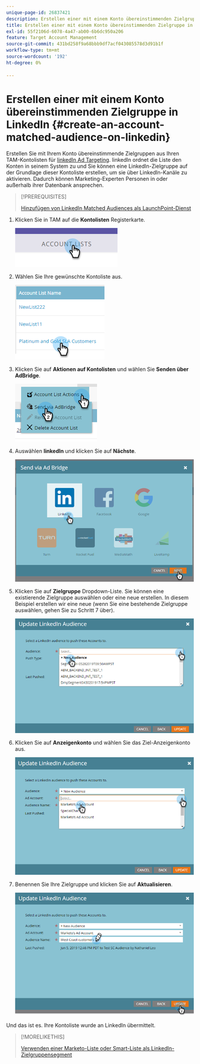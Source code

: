 ```yaml
---
unique-page-id: 26837421
description: Erstellen einer mit einem Konto übereinstimmenden Zielgruppe in LinkedIn - Marketo Docs - Produktdokumentation
title: Erstellen einer mit einem Konto übereinstimmenden Zielgruppe in LinkedIn
exl-id: 55f2106d-6078-4a47-ab00-6b6dc950a206
feature: Target Account Management
source-git-commit: 431bd258f9a68bbb9df7acf043085578d3d91b1f
workflow-type: tm+mt
source-wordcount: '192'
ht-degree: 0%

---
```


# Erstellen einer mit einem Konto übereinstimmenden Zielgruppe in LinkedIn {#create-an-account-matched-audience-on-linkedin}

Erstellen Sie mit Ihrem Konto übereinstimmende Zielgruppen aus Ihren TAM-Kontolisten für [linkedIn Ad Targeting](https://business.linkedin.com/marketing-solutions/ad-targeting/account-targeting). linkedIn ordnet die Liste den Konten in seinem System zu und Sie können eine LinkedIn-Zielgruppe auf der Grundlage dieser Kontoliste erstellen, um sie über LinkedIn-Kanäle zu aktivieren. Dadurch können Marketing-Experten Personen in oder außerhalb ihrer Datenbank ansprechen.

>[!PREREQUISITES]
>
>[Hinzufügen von LinkedIn Matched Audiences als LaunchPoint-Dienst](/help/marketo/product-docs/demand-generation/ad-network-integrations/add-linkedin-matched-audiences-as-a-launchpoint-service.md)

1. Klicken Sie in TAM auf die **Kontolisten** Registerkarte.

   ![](assets/create-a-matched-audience-on-linkedin-1.png)

1. Wählen Sie Ihre gewünschte Kontoliste aus.

   ![](assets/create-a-matched-audience-on-linkedin-2.png)

1. Klicken Sie auf **Aktionen auf Kontolisten** und wählen Sie **Senden über AdBridge**.

   ![](assets/create-a-matched-audience-on-linkedin-3.png)

1. Auswählen **linkedIn** und klicken Sie auf **Nächste**.

   ![](assets/create-a-matched-audience-on-linkedin-4.png)

1. Klicken Sie auf **Zielgruppe** Dropdown-Liste. Sie können eine existierende Zielgruppe auswählen oder eine neue erstellen. In diesem Beispiel erstellen wir eine neue (wenn Sie eine bestehende Zielgruppe auswählen, gehen Sie zu Schritt 7 über).

   ![](assets/create-a-matched-audience-on-linkedin-5.png)

1. Klicken Sie auf **Anzeigenkonto** und wählen Sie das Ziel-Anzeigenkonto aus.

   ![](assets/create-a-matched-audience-on-linkedin-6.png)

1. Benennen Sie Ihre Zielgruppe und klicken Sie auf **Aktualisieren**.

   ![](assets/create-a-matched-audience-on-linkedin-7.png)

Und das ist es. Ihre Kontoliste wurde an LinkedIn übermittelt.

>[!MORELIKETHIS]
>
>[Verwenden einer Marketo-Liste oder Smart-Liste als LinkedIn-Zielgruppensegment](/help/marketo/product-docs/demand-generation/social/social-functions/use-a-marketo-list-or-smart-list-as-a-linkedin-audience-segment.md)

